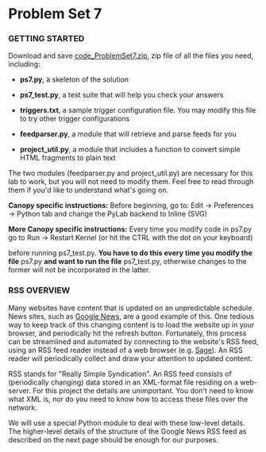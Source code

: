 # Problem Set 7

### GETTING STARTED

Download and save [code_ProblemSet7.zip](./code_ProblemSet7.zip "code_ProblemSet7.zip"), zip file of all the files you need, including:

- **ps7.py**, a skeleton of the solution

- **ps7_test.py**, a test suite that will help you check your answers

- **triggers.txt**, a sample trigger configuration file. You may modify this file to try other trigger configurations

- **feedparser.py**, a module that will retrieve and parse feeds for you

- **project_util.py**, a module that includes a function to convert simple HTML fragments to plain text

The two modules (feedparser.py and project_util.py) are necessary for this lab to work, but you will not need to modify them. Feel free to read through them if you'd like to understand what's going on.

**Canopy specific instructions:** Before beginning, go to: 
Edit -> Preferences -> Python tab and change the PyLab backend to Inline (SVG)

**More Canopy specific instructions:** Every time you modify code in ps7.py go to
Run -> Restart Kernel (or hit the CTRL with the dot on your keyboard)

before running ps7_test.py. **You have to do this every time you modify the file** ps7.py **and want to run the file** ps7_test.py, otherwise changes to the former will not be incorporated in the latter.

### RSS OVERVIEW

Many websites have content that is updated on an unpredictable schedule. News sites, such as [Google News](https://news.google.com/ "Google News"), are a good example of this. One tedious way to keep track of this changing content is to load the website up in your browser, and periodically hit the refresh button. Fortunately, this process can be streamlined and automated by connecting to the website's RSS feed, using an RSS feed reader instead of a web browser (e.g. [Sage](https://addons.mozilla.org/en-US/firefox/addon/sage/ "Sage")). An RSS reader will periodically collect and draw your attention to updated content.

RSS stands for "Really Simple Syndication". An RSS feed consists of (periodically changing) data stored in an XML-format file residing on a web-server. For this project the details are unimportant. You don't need to know what XML is, nor do you need to know how to access these files over the network.

We will use a special Python module to deal with these low-level details. The higher-level details of the structure of the Google News RSS feed as described on the next page should be enough for our purposes.
